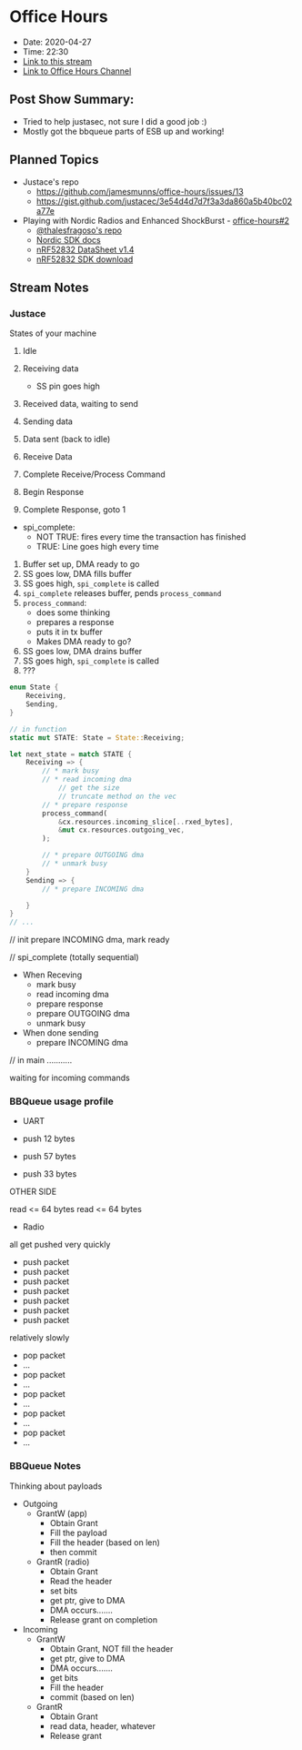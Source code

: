 # Office Hours

* Date: 2020-04-27
* Time: 22:30
* [Link to this stream](https://www.youtube.com/watch?v=zTXrE5n9vfw)
* [Link to Office Hours Channel](https://www.youtube.com/channel/UCb48C4qqcXQpRugPbdwigZQ)

## Post Show Summary:

* Tried to help justasec, not sure I did a good job :)
* Mostly got the bbqueue parts of ESB up and working!

## Planned Topics

* Justace's repo
    * https://github.com/jamesmunns/office-hours/issues/13
    * https://gist.github.com/justacec/3e54d4d7d7f3a3da860a5b40bc02a77e
* Playing with Nordic Radios and Enhanced ShockBurst - [office-hours#2](https://github.com/jamesmunns/office-hours/issues/2)
    * [@thalesfragoso's repo](https://github.com/thalesfragoso/esb)
    * [Nordic SDK docs](https://infocenter.nordicsemi.com/topic/sdk_nrf5_v16.0.0/esb_users_guide.html)
    * [nRF52832 DataSheet v1.4](https://infocenter.nordicsemi.com/pdf/nRF52832_PS_v1.4.pdf)
    * [nRF52832 SDK download](https://www.nordicsemi.com/Products/Low-power-short-range-wireless/nRF52832/Download)

## Stream Notes

### Justace

States of your machine

1. Idle
2. Receiving data
    * SS pin goes high
3. Received data, waiting to send
4. Sending data
5. Data sent (back to idle)


1. Receive Data
2. Complete Receive/Process Command
3. Begin Response
4. Complete Response, goto 1

* spi_complete:
    * NOT TRUE: fires every time the transaction has finished
    * TRUE: Line goes high every time


1. Buffer set up, DMA ready to go
2. SS goes low, DMA fills buffer
3. SS goes high, `spi_complete` is called
4. `spi_complete` releases buffer, pends `process_command`
5. `process_command`:
    * does some thinking
    * prepares a response
    * puts it in tx buffer
    * Makes DMA ready to go?
6. SS goes low, DMA drains buffer
7. SS goes high, `spi_complete` is called
8. ???


```rust
enum State {
    Receiving,
    Sending,
}

// in function
static mut STATE: State = State::Receiving;

let next_state = match STATE {
    Receiving => {
        // * mark busy
        // * read incoming dma
            // get the size
            // truncate method on the vec
        // * prepare response
        process_command(
            &cx.resources.incoming_slice[..rxed_bytes],
            &mut cx.resources.outgoing_vec,
        );

        // * prepare OUTGOING dma
        // * unmark busy
    }
    Sending => {
        // * prepare INCOMING dma

    }
}
// ...
```

// init
prepare INCOMING dma, mark ready

// spi_complete (totally sequential)
* When Receving
    * mark busy
    * read incoming dma
    * prepare response
    * prepare OUTGOING dma
    * unmark busy
* When done sending
    * prepare INCOMING dma

// in main
...........

waiting for incoming commands

### BBQueue usage profile

* UART

* push 12 bytes
* push 57 bytes
* push 33 bytes

OTHER SIDE

read <= 64 bytes
read <= 64 bytes


* Radio

all get pushed very quickly
* push packet
* push packet
* push packet
* push packet
* push packet
* push packet
* push packet

relatively slowly
* pop packet
* ...
* pop packet
* ...
* pop packet
* ...
* pop packet
* ...
* pop packet
* ...

### BBQueue Notes

Thinking about payloads

* Outgoing
    * GrantW (app)
        * Obtain Grant
        * Fill the payload
        * Fill the header (based on len)
        * then commit
    * GrantR (radio)
        * Obtain Grant
        * Read the header
        * set bits
        * get ptr, give to DMA
        * DMA occurs.......
        * Release grant on completion
* Incoming
    * GrantW
        * Obtain Grant, NOT fill the header
        * get ptr, give to DMA
        * DMA occurs.......
        * get bits
        * Fill the header
        * commit (based on len)
    * GrantR
        * Obtain Grant
        * read data, header, whatever
        * Release grant
